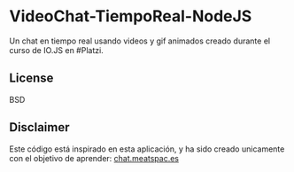 # VideoChat-TiempoReal-NodeJS

Un chat en tiempo real usando videos y gif animados creado durante el curso de IO.JS en #Platzi.

## License

BSD

## Disclaimer

Este código está inspirado en esta aplicación, y ha sido creado unicamente con el objetivo de aprender: [chat.meatspac.es](https://github.com/meatspaces/meatspace-chat-v2/)
